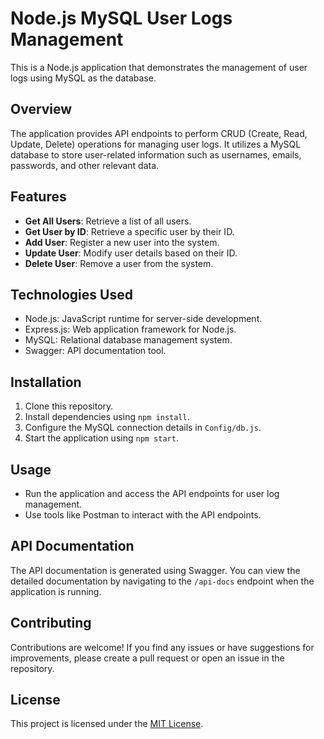 # Node.js MySQL User Logs Management

This is a Node.js application that demonstrates the management of user logs using MySQL as the database.

## Overview

The application provides API endpoints to perform CRUD (Create, Read, Update, Delete) operations for managing user logs. It utilizes a MySQL database to store user-related information such as usernames, emails, passwords, and other relevant data.

## Features

- **Get All Users**: Retrieve a list of all users.
- **Get User by ID**: Retrieve a specific user by their ID.
- **Add User**: Register a new user into the system.
- **Update User**: Modify user details based on their ID.
- **Delete User**: Remove a user from the system.

## Technologies Used

- Node.js: JavaScript runtime for server-side development.
- Express.js: Web application framework for Node.js.
- MySQL: Relational database management system.
- Swagger: API documentation tool.

## Installation

1. Clone this repository.
2. Install dependencies using `npm install`.
3. Configure the MySQL connection details in `Config/db.js`.
4. Start the application using `npm start`.

## Usage

- Run the application and access the API endpoints for user log management.
- Use tools like Postman to interact with the API endpoints.

## API Documentation

The API documentation is generated using Swagger. You can view the detailed documentation by navigating to the `/api-docs` endpoint when the application is running.

## Contributing

Contributions are welcome! If you find any issues or have suggestions for improvements, please create a pull request or open an issue in the repository.

## License

This project is licensed under the [MIT License](LICENSE).
